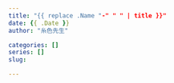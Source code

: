 ```yaml
---
title: "{{ replace .Name "-" " " | title }}"
date: {{ .Date }}
author: "糸色先生"

categories: []
series: []
slug: 

---
```


